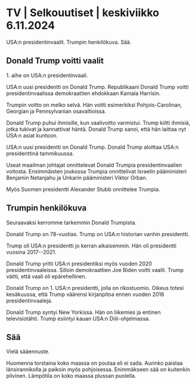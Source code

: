 # TV \| Selkouutiset \| keskiviikko 6.11.2024

USA:n presidentinvaalit. Trumpin henkilökuva. Sää.

## Donald Trump voitti vaalit

1\. aihe on USA:n presidentinvaali.

USA:n uusi presidentti on Donald Trump. Republikaani Donald Trump voitti presidentinvaalissa demokraattien ehdokkaan Kamala Harrisin.

Trumpin voitto on melko selvä. Hän voitti esimerkiksi Pohjois-Carolinan, Georgian ja Pennsylvanian osavaltioissa.

Donald Trump puhui ihmisille, kun vaalivoitto varmistui. Trump kiitti ihmisiä, jotka tukivat ja kannattivat häntä. Donald Trump sanoi, että hän laittaa nyt USA:n asiat kuntoon.

USA:n uusi presidentti on Donald Trump. Donald Trump aloittaa USA:n presidenttinä tammikuussa.

Useat maailman johtajat onnittelevat Donald Trumpia presidentinvaalien voitosta. Ensimmäisten joukossa Trumpia onnittelivat Israelin pääministeri Benjamin Netanjahu ja Unkarin pääministeri Viktor Orban.

Myös Suomen presidentti Alexander Stubb onnittelee Trumpia.

## Trumpin henkilökuva

Seuraavaksi kerromme tarkemmin Donald Trumpista.

Donald Trump on 78-vuotias. Trump on USA:n historian vanhin presidentti.

Trump oli USA:n presidentti jo kerran aikaisemmin. Hän oli presidentti vuosina 2017--2021.

Donald Trump yritti USA:n presidentiksi myös vuoden 2020 presidentinvaaleissa. Silloin demokraattien Joe Biden voitti vaalit. Trump väitti, että vaali oli epärehellinen.

Donald Trump on 1. USA:n presidentti, jolla on rikostuomio. Oikeus totesi kesäkuussa, että Trump väärensi kirjanpitoa ennen vuoden 2016 presidentinvaaleja.

Donald Trump syntyi New Yorkissa. Hän on liikemies ja entinen televisiotähti. Trump esiintyi kauan USA:n Diili-ohjelmassa.

## Sää

Vielä sääennuste.

Huomenna torstaina koko maassa on poutaa eli ei sada. Aurinko paistaa länsirannikolla ja paikoin myös pohjoisessa. Enimmäkseen sää on kuitenkin pilvinen. Lämpötila on koko maassa plussan puolella.

